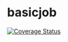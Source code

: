 # basicjob

[![Coverage Status](https://coveralls.io/repos/github/brotherlogic/basicjob/badge.svg)](https://coveralls.io/github/brotherlogic/basicjob)
